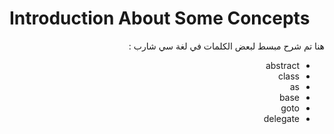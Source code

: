 # Introduction About Some Concepts
<div dir = "rtl">
هنا تم شرح مبسط لبعض الكلمات في لغة سي شارب  :
 
 - abstract
 - class
 - as
 - base
 - goto
 - delegate

</div>

